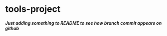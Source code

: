 # tools-project

##### Just adding something to README to see how branch commit appears on github


